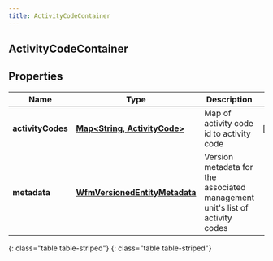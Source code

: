 ```yaml
---
title: ActivityCodeContainer
---
```

## ActivityCodeContainer


## Properties

| Name | Type | Description | Notes |
| ------------ | ------------- | ------------- | ------------- |
| **activityCodes** | [**Map&lt;String, ActivityCode&gt;**](ActivityCode.html) | Map of activity code id to activity code |  [optional] |
| **metadata** | [**WfmVersionedEntityMetadata**](WfmVersionedEntityMetadata.html) | Version metadata for the associated management unit&#39;s list of activity codes |  |
{: class="table table-striped"}
{: class="table table-striped"}


